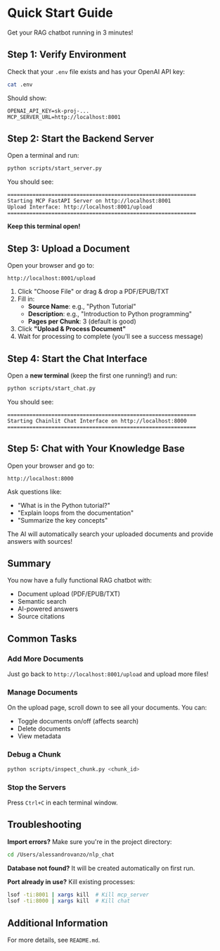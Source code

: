 # Quick Start Guide

Get your RAG chatbot running in 3 minutes!

## Step 1: Verify Environment

Check that your `.env` file exists and has your OpenAI API key:

```bash
cat .env
```

Should show:
```
OPENAI_API_KEY=sk-proj-...
MCP_SERVER_URL=http://localhost:8001
```

## Step 2: Start the Backend Server

Open a terminal and run:

```bash
python scripts/start_server.py
```

You should see:
```
============================================================
Starting MCP FastAPI Server on http://localhost:8001
Upload Interface: http://localhost:8001/upload
============================================================
```

**Keep this terminal open!**

## Step 3: Upload a Document

Open your browser and go to:
```
http://localhost:8001/upload
```

1. Click "Choose File" or drag & drop a PDF/EPUB/TXT
2. Fill in:
   - **Source Name**: e.g., "Python Tutorial"
   - **Description**: e.g., "Introduction to Python programming"
   - **Pages per Chunk**: 3 (default is good)
3. Click **"Upload & Process Document"**
4. Wait for processing to complete (you'll see a success message)

## Step 4: Start the Chat Interface

Open a **new terminal** (keep the first one running!) and run:

```bash
python scripts/start_chat.py
```

You should see:
```
============================================================
Starting Chainlit Chat Interface on http://localhost:8000
============================================================
```

## Step 5: Chat with Your Knowledge Base

Open your browser and go to:
```
http://localhost:8000
```

Ask questions like:
- "What is in the Python tutorial?"
- "Explain loops from the documentation"
- "Summarize the key concepts"

The AI will automatically search your uploaded documents and provide answers with sources!

## Summary

You now have a fully functional RAG chatbot with:
- Document upload (PDF/EPUB/TXT)
- Semantic search
- AI-powered answers
- Source citations

## Common Tasks

### Add More Documents
Just go back to `http://localhost:8001/upload` and upload more files!

### Manage Documents
On the upload page, scroll down to see all your documents. You can:
- Toggle documents on/off (affects search)
- Delete documents
- View metadata

### Debug a Chunk
```bash
python scripts/inspect_chunk.py <chunk_id>
```

### Stop the Servers
Press `Ctrl+C` in each terminal window.

## Troubleshooting

**Import errors?**
Make sure you're in the project directory:
```bash
cd /Users/alessandrovanzo/nlp_chat
```

**Database not found?**
It will be created automatically on first run.

**Port already in use?**
Kill existing processes:
```bash
lsof -ti:8001 | xargs kill  # Kill mcp_server
lsof -ti:8000 | xargs kill  # Kill chat
```

## Additional Information

For more details, see `README.md`.

